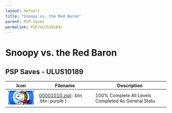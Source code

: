 ```yaml
---
layout: default
title: "Snoopy vs. the Red Baron"
parent: PSP Saves
permalink: PSP/ULUS10189/
---
```

# Snoopy vs. the Red Baron

## PSP Saves - ULUS10189

| Icon | Filename | Description |
|------|----------|-------------|
| ![Snoopy vs. the Red Baron](ICON0.PNG) | [00001010.zip](00001010.zip){: .btn .btn-purple } | 100% Complete All Levels Completed As General Statu |
